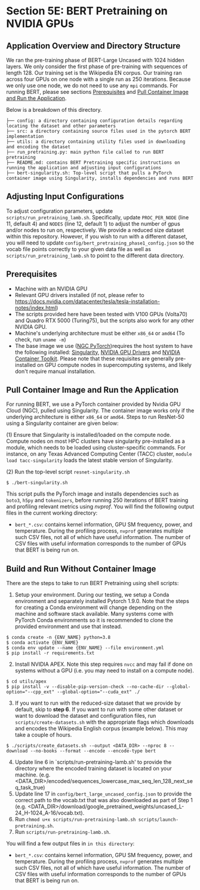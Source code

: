 # Section 5E: BERT Pretraining on NVIDIA GPUs

## Application Overview and Directory Structure
We ran the pre-training phase of BERT-Large Uncased with 1024 hidden layers. We only consider the first phase of pre-training with sequences of length 128. Our training set is the Wikipedia EN corpus. Our training ran across four GPUs on one node with a single run as 250 iterations. Because we only use one node, we do not need to use any `mpi` commands. 
For running BERT, please see sections [Prerequisites](#prerequisites) and [Pull Container Image and Run the Application](#pull-container-image-and-run-the-application).

Below is a breakdown of this directory. 
```
├── config: a directory containing configuration details regarding locating the dataset and other parameters
├── src: a directory containing source files used in the pytorch BERT implementation
├── utils: a directory containing utility files used in downloading and encoding the dataset
├── run_pretraining.py: main python file called to run BERT pretraining
├── README.md: contains BERT Pretraining specific instructions on running the application and adjusting input configurations
├── bert-singularity.sh: Top-level script that pulls a PyTorch container image using Singularity, installs dependencies and runs BERT
```

## Adjusting Input Configurations
To adjust configuration parameters, update `scripts/run_pretraining_lamb.sh`. Specifically, update `PROC_PER_NODE` (line 11, default 4) and `NODES` (line 12, default 1) to adjust the number of gpus and/or nodes to run on, respectively. We provide a reduced size dataset within this repository. However, if you wish to run with a different dataset, you will need to update `config/bert_pretraining_phase1_config.json` so the vocab file points correctly to your given data file as well as `scripts/run_pretraining_lamb.sh` to point to the different data directory.

## Prerequisites
* Machine with an NVIDIA GPU
* Relevant GPU drivers installed (if not, please refer to https://docs.nvidia.com/datacenter/tesla/tesla-installation-notes/index.html)
* The scripts provided here have been tested with V100 GPUs (Volta70) and Quadro RTX 5000 (Turing75), but the scripts also work for any other NVIDIA GPU.
* Machine's underlying architecture must be either `x86_64` or `amd64` (To check, run `uname -m`)
* The base image we use ([NGC PyTorch](https://catalog.ngc.nvidia.com/orgs/nvidia/containers/pytorch))requires the host system to have the following installed: [Singularity](https://docs.sylabs.io/guides/3.0/user-guide/installation.html), [NVIDIA GPU Drivers](https://docs.nvidia.com/datacenter/tesla/tesla-installation-notes/index.html) and [NVIDIA Container Toolkit](https://docs.nvidia.com/datacenter/cloud-native/container-toolkit/install-guide.html). Please note that these requisites are generally pre-installed on GPU compute nodes in supercomputing systems, and likely don't require manual installation.

## Pull Container Image and Run the Application
For running BERT, we use a PyTorch container provided by Nvidia GPU Cloud (NGC), pulled using Singularity. The container image works only if the underlying architecture is either `x86_64` or `amd64`. Steps to run ResNet-50 using a Singularity container are given below: 

(1) Ensure that Singularity is installed/loaded on the compute node. Compute nodes on most HPC clusters have singularity pre-installed as a module, which needs to be loaded using cluster-specific commands. For instance, on any Texas Advanced Computing Center (TACC) cluster, `module load tacc-singularity` loads the latest stable version of Singularity. 

(2) Run the top-level script `resnet-singularity.sh`
```
$ ./bert-singularity.sh
```
This script pulls the PyTorch image and installs dependencies such as `boto3`, `h5py` and `tokenizers`, before running 250 iterations of BERT training and profiling relevant metrics using _nvprof_. You will find the following output files in the current working directory:
  - `bert_*.csv`: contains kernel information, GPU SM frequency, power, and temperature. During the profiling process, `nvprof` generates multiple such CSV files, not all of which have useful information. The number of CSV files with useful information corresponds to the number of GPUs that BERT is being run on.  


## Build and Run Without Container Image
There are the steps to take to run BERT Pretraining using shell scripts:
1. Setup your environment. During our testing, we setup a Conda environment and separately installed Pytorch 1.9.0. Note that the steps for creating a Conda environment will change depending on the machine and software stack available. Many systems come with PyTorch Conda environments so it is recommended to clone the provided environment and use that instead.
```
$ conda create -n {ENV_NAME} python=3.8
$ conda activate {ENV_NAME}
$ conda env update --name {ENV_NAME} --file environment.yml
$ pip install -r requirements.txt
```

2. Install NVIDIA APEX. Note this step requires `nvcc` and may fail if done on systems without a GPU (i.e. you may need to install on a compute node).
```
$ cd utils/apex
$ pip install -v --disable-pip-version-check --no-cache-dir --global-option="--cpp_ext" --global-option="--cuda_ext" ./
```
3. If you want to run with the reduced-size dataset that we provide by default, skip to **step 6**. 
If you want to run with some other dataset or want to download the dataset and configuration files, run `scripts/create-datasets.sh` with the appropriate flags which downloads and encodes the Wikipedia English corpus (example below). This may take a couple of hours.
```
$ ./scripts/create_datasets.sh --output <DATA_DIR> --nproc 8 --download --no-books --format --encode --encode-type bert
```
4. Update line 6 in `scripts/run-pretraining-lamb.sh' to provide the directory where the encoded training dataset is located on your machine. (e.g. <DATA_DIR>/encoded/sequences_lowercase_max_seq_len_128_next_seq_task_true)
5. Update line 17 in `config/bert_large_uncased_config.json` to provide the correct path to the vocab.txt that was also downloaded as part of Step 1 (e.g. <DATA_DIR>/download/google_pretrained_weights/uncased_L-24_H-1024_A-16/vocab.txt).
6. Run `chmod u+x scripts/run-pretraining-lamb.sh scripts/launch-pretraining.sh`.
7. Run `scripts/run-pretraining-lamb.sh`.

You will find a few output files in `in this directory`:
  - `bert_*.csv`: contains kernel information, GPU SM frequency, power, and temperature. During the profiling process, `nvprof` generates multiple such CSV files, not all of which have useful information. The number of CSV files with useful information corresponds to the number of GPUs that BERT is being run on.  
